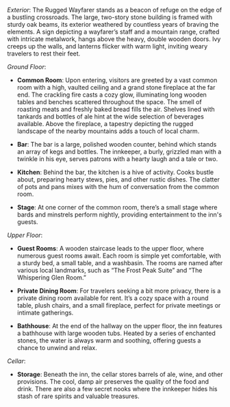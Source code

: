 _Exterior_: The Rugged Wayfarer stands as a beacon of refuge on the edge of a bustling crossroads. The large, two-story stone building is framed with sturdy oak beams, its exterior weathered by countless years of braving the elements. A sign depicting a wayfarer’s staff and a mountain range, crafted with intricate metalwork, hangs above the heavy, double wooden doors. Ivy creeps up the walls, and lanterns flicker with warm light, inviting weary travelers to rest their feet.

_Ground Floor_:

- **Common Room**: Upon entering, visitors are greeted by a vast common room with a high, vaulted ceiling and a grand stone fireplace at the far end. The crackling fire casts a cozy glow, illuminating long wooden tables and benches scattered throughout the space. The smell of roasting meats and freshly baked bread fills the air. Shelves lined with tankards and bottles of ale hint at the wide selection of beverages available. Above the fireplace, a tapestry depicting the rugged landscape of the nearby mountains adds a touch of local charm.
    
- **Bar**: The bar is a large, polished wooden counter, behind which stands an array of kegs and bottles. The innkeeper, a burly, grizzled man with a twinkle in his eye, serves patrons with a hearty laugh and a tale or two.
    
- **Kitchen**: Behind the bar, the kitchen is a hive of activity. Cooks bustle about, preparing hearty stews, pies, and other rustic dishes. The clatter of pots and pans mixes with the hum of conversation from the common room.
    
- **Stage**: At one corner of the common room, there’s a small stage where bards and minstrels perform nightly, providing entertainment to the inn's guests.
    

_Upper Floor_:

- **Guest Rooms**: A wooden staircase leads to the upper floor, where numerous guest rooms await. Each room is simple yet comfortable, with a sturdy bed, a small table, and a washbasin. The rooms are named after various local landmarks, such as “The Frost Peak Suite” and “The Whispering Glen Room.”
    
- **Private Dining Room**: For travelers seeking a bit more privacy, there is a private dining room available for rent. It’s a cozy space with a round table, plush chairs, and a small fireplace, perfect for private meetings or intimate gatherings.
    
- **Bathhouse**: At the end of the hallway on the upper floor, the inn features a bathhouse with large wooden tubs. Heated by a series of enchanted stones, the water is always warm and soothing, offering guests a chance to unwind and relax.
    

_Cellar_:

- **Storage**: Beneath the inn, the cellar stores barrels of ale, wine, and other provisions. The cool, damp air preserves the quality of the food and drink. There are also a few secret nooks where the innkeeper hides his stash of rare spirits and valuable treasures.